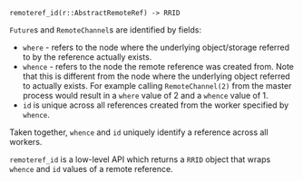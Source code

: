 ```
remoteref_id(r::AbstractRemoteRef) -> RRID
```

`Future`s and `RemoteChannel`s are identified by fields:

  * `where` - refers to the node where the underlying object/storage referred to by the reference actually exists.
  * `whence` - refers to the node the remote reference was created from. Note that this is different from the node where the underlying object referred to actually exists. For example calling `RemoteChannel(2)` from the master process would result in a `where` value of 2 and a `whence` value of 1.
  * `id` is unique across all references created from the worker specified by `whence`.

Taken together,  `whence` and `id` uniquely identify a reference across all workers.

`remoteref_id` is a low-level API which returns a `RRID` object that wraps `whence` and `id` values of a remote reference.
